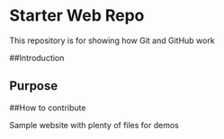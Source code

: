 # Starter Web Repo

This repository is for showing how Git and GitHub work

##Introduction

## Purpose

##How to contribute

Sample website with plenty of files for demos